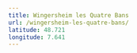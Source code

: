 ```yaml
---
title: Wingersheim les Quatre Bans
url: /wingersheim-les-quatre-bans/
latitude: 48.721
longitude: 7.641
---
```

